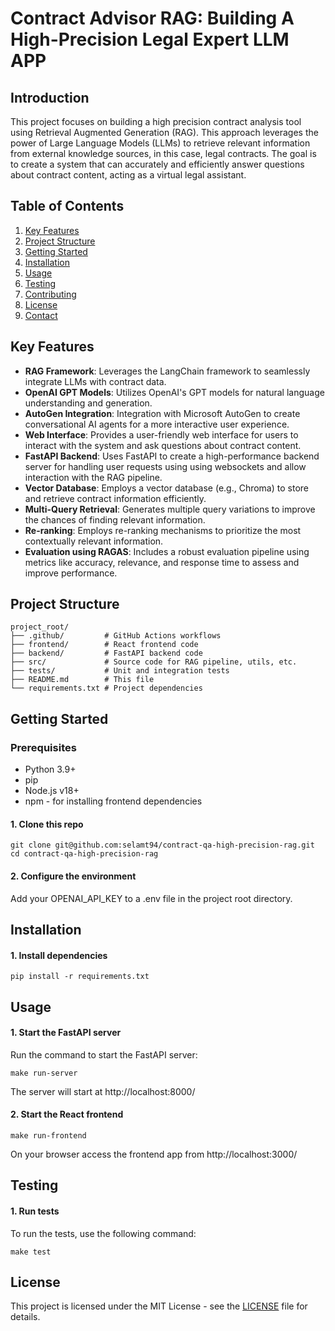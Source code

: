 # Contract Advisor RAG: Building A High-Precision Legal Expert LLM APP

## Introduction

This project focuses on building a high precision contract analysis tool using
Retrieval Augmented Generation (RAG). This approach leverages the power of Large
Language Models (LLMs) to retrieve relevant information from external knowledge
sources, in this case, legal contracts. The goal is to create a system that can
accurately and efficiently answer questions about contract content, acting as a
virtual legal assistant.

## Table of Contents

1. [Key Features](#key-features)
2. [Project Structure](#project-structure)
3. [Getting Started](#getting-started)
4. [Installation](#installation)
5. [Usage](#usage)
6. [Testing](#testing)
7. [Contributing](#contributing)
8. [License](#license)
9. [Contact](#contact)

## Key Features

- **RAG Framework**: Leverages the LangChain framework to seamlessly integrate
  LLMs with contract data.
- **OpenAI GPT Models**: Utilizes OpenAI's GPT models for natural language
  understanding and generation.
- **AutoGen Integration**: Integration with Microsoft AutoGen to create
  conversational AI agents for a more interactive user experience.
- **Web Interface**: Provides a user-friendly web interface for users to
  interact with the system and ask questions about contract content.
- **FastAPI Backend**: Uses FastAPI to create a high-performance backend server
  for handling user requests using using websockets and allow interaction with
  the RAG pipeline.
- **Vector Database**: Employs a vector database (e.g., Chroma) to store and
  retrieve contract information efficiently.
- **Multi-Query Retrieval**: Generates multiple query variations to improve the
  chances of finding relevant information.
- **Re-ranking**: Employs re-ranking mechanisms to prioritize the most
  contextually relevant information.
- **Evaluation using RAGAS**: Includes a robust evaluation pipeline using
  metrics like accuracy, relevance, and response time to assess and improve
  performance.

## Project Structure

```
project_root/
├── .github/         # GitHub Actions workflows
├── frontend/        # React frontend code
├── backend/         # FastAPI backend code
├── src/             # Source code for RAG pipeline, utils, etc.
├── tests/           # Unit and integration tests
├── README.md        # This file
└── requirements.txt # Project dependencies
```

## Getting Started

### Prerequisites

- Python 3.9+
- pip
- Node.js v18+
- npm - for installing frontend dependencies

#### 1. Clone this repo

```
git clone git@github.com:selamt94/contract-qa-high-precision-rag.git
cd contract-qa-high-precision-rag
```

#### 2. Configure the environment

Add your OPENAI_API_KEY to a .env file in the project root directory.

## Installation

#### 1. Install dependencies

```
pip install -r requirements.txt
```

## Usage

#### 1. Start the FastAPI server

Run the command to start the FastAPI server:

```
make run-server
```

The server will start at http://localhost:8000/

#### 2. Start the React frontend

```
make run-frontend
```

On your browser access the frontend app from http://localhost:3000/

## Testing

#### 1. Run tests

To run the tests, use the following command:

```
make test
```

## License

This project is licensed under the MIT License - see the [LICENSE](LICENSE) file
for details.

